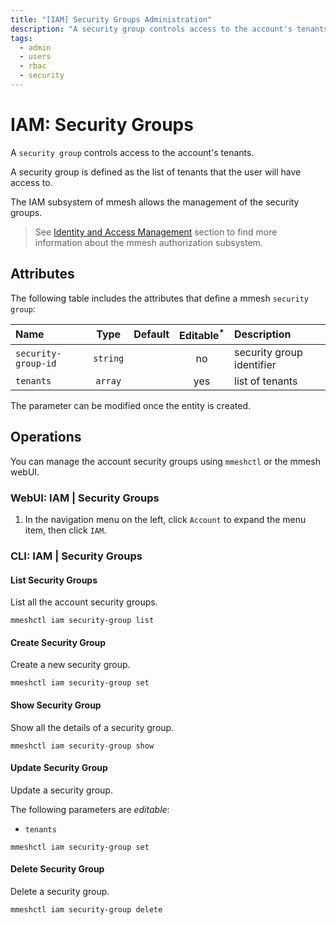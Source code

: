 ```yaml
---
title: "[IAM] Security Groups Administration"
description: "A security group controls access to the account's tenants. The administrator can manage the security groups using mmeshctl or the mmesh webUI."
tags:
  - admin
  - users
  - rbac
  - security
---
```


# IAM: Security Groups

A `security group` controls access to the account's tenants.

A security group is defined as the list of tenants that the user will have access to.

The IAM subsystem of mmesh allows the management of the security groups.

> See [Identity and Access Management](/docs/platform/iam/authorization/#security-groups) section to find more information about the mmesh authorization subsystem.

## Attributes

The following table includes the attributes that define a mmesh `security group`:

| Name          | Type      | Default | Editable<sup>*</sup> | Description |
| :------------ | :-------: | :-----: | :------------------: | :---------- |
| `security-group-id` | `string` |         | no  | security group identifier |
| `tenants`           | `array`  |         | yes | list of tenants |

<table-note>
The parameter can be modified once the entity is created.
</table-note>

## Operations

You can manage the account security groups using `mmeshctl` or the mmesh webUI.

### WebUI: IAM | Security Groups

1. In the navigation menu on the left, click `Account` to expand the menu item, then click `IAM`.

### CLI: IAM | Security Groups

#### List Security Groups

List all the account security groups.

```shell
mmeshctl iam security-group list
```

#### Create Security Group

Create a new security group.

```shell
mmeshctl iam security-group set
```

#### Show Security Group

Show all the details of a security group.

```shell
mmeshctl iam security-group show
```

#### Update Security Group

Update a security group.

The following parameters are *editable*:

- `tenants`

```shell
mmeshctl iam security-group set
```

#### Delete Security Group

Delete a security group.

```shell
mmeshctl iam security-group delete
```
